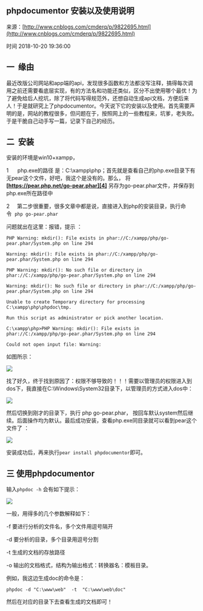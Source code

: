 ## phpdocumentor 安装以及使用说明

来源：[http://www.cnblogs.com/cmderq/p/9822695.html](http://www.cnblogs.com/cmderq/p/9822695.html)

时间 2018-10-20 19:36:00

 
## 一  缘由
 
最近改版公司网站和app端的api，发现很多函数和方法都没写注释，搞得每次调用之前还需要看底层实现，有的方法名和功能还类似，区分不出使用哪个最优！为了避免给后人挖坑，除了将代码写得规范外，还想自动生成api文档，方便后来人！于是就研究上了phpdocumentor。今天说下它的安装以及使用。首先需要声明的是，网站的教程很多，但问题在于，按照网上的一些教程来，坑爹，老失败。于是干脆自己动手写一篇，记录下自己的经历。
 
## 二  安装
 
安装的环境是win10+xampp，
 
1      php.exe的路径  是：C:\xampp\php；首先就是查看自己的php.exe目录下有无pear这个文件，好吧，我这个是没有的。那么， 将 **[https://pear.php.net/go-pear.phar][4]**  另存为go-pear.phar文件，并保存到php.exe所在路径中
 
2     第二步很重要，很多文章中都是说，直接进入到php的安装目录，执行命令  `php go-pear.phar`
 
问题就出在这里：报错，提示 ：
```
PHP Warning: mkdir(): File exists in phar://C:/xampp/php/go-pear.phar/System.php on line 294
 
Warning: mkdir(): File exists in phar://C:/xampp/php/go-pear.phar/System.php on line 294
 
PHP Warning: mkdir(): No such file or directory in phar://C:/xampp/php/go-pear.phar/System.php on line 294
 
Warning: mkdir(): No such file or directory in phar://C:/xampp/php/go-pear.phar/System.php on line 294
 
Unable to create Temporary directory for processing C:\xampp\php\phpdoc\tmp.
 
Run this script as administrator or pick another location.
 
C:\xampp\php>PHP Warning: mkdir(): File exists in phar://C:/xampp/php/go-pear.phar/System.php on line 294
 
Could not open input file: Warning:
```
如图所示：
 
![][0]
 
找了好久，终于找到原因了：权限不够导致的！！！需要以管理员的权限进入到dos下，我直接在C:\Windows\System32目录下，以管理员的方式进入dos中：
 
![][1]
 
然后切换到刚才的目录下，执行 php go-pear.phar， 按回车默认system然后继续。后面操作均为默认。最后成功安装，查看php.exe同目录就可以看到pear这个文件了  ：
 
![][2]
 
安装成功后，再来执行`pear install phpdocumentor`即可。
 
## 三 使用phpdocumentor
 
输入`phpdoc -h` 会有如下提示：
 
![][3]
 
一般，用得多的几个参数解释如下：
 
-f 要进行分析的文件名，多个文件用逗号隔开
 
-d 要分析的目录，多个目录用逗号分割
 
-t 生成的文档的存放路径
 
-o 输出的文档格式，结构为输出格式：转换器名：模板目录。
 
例如，我这边生成doc的命令是：
 
    phpdoc -d "C:\www\web"  -t  "C:\www\web\doc"
 
然后在对应的目录下去查看生成的文档即可！


[4]: https://pear.php.net/go-pear.phar
[0]: https://img1.tuicool.com/bEfEfuj.png
[1]: https://img2.tuicool.com/J7beQzA.png
[2]: https://img1.tuicool.com/AnyEFzq.png
[3]: https://img2.tuicool.com/z22Ibea.png